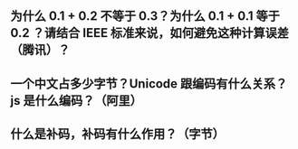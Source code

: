 ## 为什么 0.1 + 0.2 不等于 0.3？为什么 0.1 + 0.1 等于 0.2 ？请结合 IEEE 标准来说，如何避免这种计算误差 （腾讯）？

## 一个中文占多少字节？Unicode 跟编码有什么关系？js 是什么编码？（阿里）

## 什么是补码，补码有什么作用？（字节）
